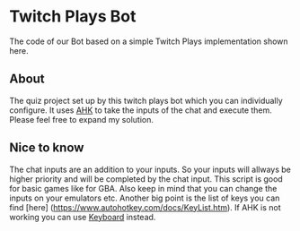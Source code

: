 # Twitch Plays Bot

The code of our Bot based on a simple Twitch Plays implementation shown here.

## About

The quiz project set up by this twitch plays bot which you can individually configure. It uses [AHK](https://autohotkey.com) to take the inputs of the chat and execute them. Please feel free to expand my solution.

## Nice to know

The chat inputs are an addition to your inputs. So your inputs will allways be higher priority and will be completed by the chat input.
This script is good for basic games like for GBA. Also keep in mind that you can change the inputs on your emulators etc. 
Another big point is the list of keys you can find [here] (https://www.autohotkey.com/docs/KeyList.htm).
If AHK is not working you can use [Keyboard](https://pypi.org/project/keyboard/) instead.

